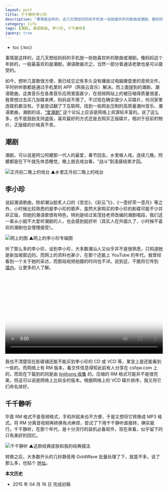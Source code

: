 ```yaml
---
layout: post
title: 千千静听李小珍
description: "事情是这样的，这几天想给妈妈的手机放一些她喜欢听的歌曲或潮剧。像妈妈这个年龄的，一般最喜欢的是潮剧，潮语歌曲次之，当然一部分普通话老歌也是可以接受的。"
category: life
tags: [潮剧, 潮语歌曲, 李小珍, 千千静听]
jquery: true
---
```


* toc
{:toc}

事情是这样的，这几天想给妈妈的手机放一些她喜欢听的歌曲或潮剧。像妈妈这个年龄的，一般最喜欢的是潮剧，潮语歌曲次之，当然一部分普通话老歌也是可以接受的。

如今，想听几首歌很方便，我已经忘记有多久没有播放过电脑硬盘里的音频文件，平时听听歌都是通过手机里的 APP（网易云音乐）解决。而上面提到的潮剧、潮语歌曲，这类音乐在各类音乐应用里面甚少，在视频网站上的被压缩得质量很差，我曾想过去买几张碟来拷，妈妈说不用了，不过现在确实很少人买碟片，何况家里连碟机都没有。于是尝试翻了下互联网，找到一些网友压制的高质量潮州音乐、潮语歌曲，潮剧的话，[“爱潮剧”](http://www.aichaoju.com) 这个论坛上应该是网络上资源较丰富的。说了这么多，也不是鼓励支持盗版，喜欢最好的方式还是去购买正版碟片，相对于目前的物价，正版碟的价格真不贵。

## 潮剧

潮剧，可以说是阿公阿嬤那一代人的最爱，春节回去，乡里做人戏，连续几晚，阿嬤都是在下午就先休息睡觉，晚上就去戏台看，“战斗”到凌晨结束才回。

![正月初二晚上的戏台]({{site.IMG_PATH}}/ttplayer-teochow-song-01.jpg_640)
▲乡里正月初二晚上的戏台

## 李小珍

说起潮语歌曲，除却潮汕脍炙人口的《苦恋》、《彩云飞》、《一壶好茶一壶月》等之外，小时候比较熟悉的是李小珍的歌声，虽然大家购买的李小珍的影碟可能不少并非正版，但她的潮语歌很有特色，特别是经过吴茂铨老师改编的潮剧唱段，我们这一辈从小就不大爱听潮剧的人，也会感到挺好听（其实人在外面久了，小时候不喜欢的潮剧也会慢慢接受）。

![网上的图]({{site.IMG_PATH}}/ttplayer-teochow-song-02.jpg?imageView2/1/w/640/h/427/q/90)
▲网上的李小珍专辑图

听了那么多的李小珍，谈到李小珍，大多数潮汕人又似乎并不是很熟悉，只知道她是新加坡那边的。而网上的资料也甚少，在那个还能上 YouTube 的年代，我曾经看到一个关于她的采访，而那段视频拍摄的时间也不详。说到这，干脆将它传到 [墙内](http://www.tudou.com/programs/view/9_7gzmBLy7A/)，让更多的人了解。

<link href="http://vjs.zencdn.net/4.12/video-js.css" rel="stylesheet">
<script src="http://vjs.zencdn.net/4.12/video.js"></script>
<video id="MY_VIDEO_1" class="video-js vjs-default-skin" width="640" height="480" controls
 preload="auto" poster="{{site.IMG_PATH}}/ttplayer-teochow-song-03.jpg"
 data-setup="{}">
 <source src="{{site.IMG_PATH}}/interview_lxz_with_in_teochew.mp4" type='video/mp4'>
 <source src="{{site.IMG_PATH}}/interview_lxz_with_in_teochew.webm" type='video/webm'>
 <source src="{{site.IMG_PATH}}/interview_lxz_with_in_teochew.ogv" type='video/ogg'>
</video>
<style>
.video-js {
    width: 100% !important;
    height: auto !important;
}
.video-js:after {
    content: '.';
    display: block;
    position: relative;
    padding: 0;
    padding-top: 75%; /* set this to (height/width)*100% (eg. 56%=16:9, 75%=4:3) */
    margin: 0 0 0 -100%;
    visibility: hidden;
    height: 0;
}
.vjs-poster {
    position: absolute;
    top: 0;
    bottom: 0;
    right: 0;
    left: 0;
}
</style>

我也不清楚现在影碟铺还能不能买到李小珍的 CD 或 VCD 等，某宝上是还能看到一些的。而网络上有 RM 版本，看文件信息得知此前有人分享在 csfqw.com 上的，而现在下载到的则是由 [linjihong 收集](http://bbs.chaoshanren.com/thread-539921-1-1.html) 的。压缩的 RM 格式可能并不是很完美，但这可以说是网络上比较全的版本。根据网络上的 VCD 碟片排序，我又将它们命名排好。

## 千千静听

毕竟 RM 格式不是音频格式，手机听起来也不方便，于是又想将它转换成 MP3 格式。将 RM 分离音视频再转换有点麻烦，尝试了下用千千静听直接转，确实能行。千千静听，在那个年代，是十分流行的装机必备软件，现在来看，似乎留下的只有美好的回忆。

![千千静听]({{site.IMG_PATH}}/ttplayer-teochow-song-01.png)
▲这款经典皮肤和我的经典摆法

转换之后，大多数开头的几秒静音用 GoldWave 批量处理了下，就差不多，说了那么多，也贴个 [地址](http://pan.baidu.com/s/1c0lhG9E)。

**本文历史**

* 2015 年 04 月 16 日 完成初稿
